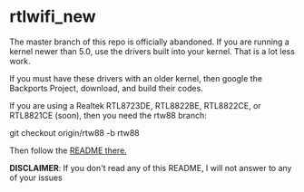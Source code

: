 # rtlwifi_new

The master branch of this repo is officially abandoned. If you are running a kernel
newer than 5.0, use the drivers built into your kernel. That is a lot less work.

If you must have these drivers with an older kernel, then google the Backports Project,
download, and build their codes.

If you are using a Realtek RTL8723DE, RTL8822BE, RTL8822CE, or RTL8821CE (soon),
then you need the rtw88 branch:

git checkout origin/rtw88 -b rtw88

Then follow the [README there.](https://github.com/lwfinger/rtlwifi_new/tree/rtw88)

**DISCLAIMER**: If you don't read any of this README, I will not answer to any of your issues
